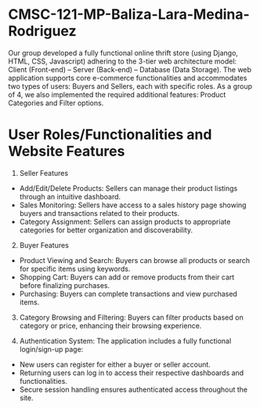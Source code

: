 # CMSC-121-MP-Baliza-Lara-Medina-Rodriguez

Our group developed a fully functional online thrift store (using Django, HTML, CSS, Javascript) adhering to the 3-tier web architecture model: Client (Front-end) – Server (Back-end) – Database (Data Storage). The web application supports core e-commerce functionalities and accommodates two types of users: Buyers and Sellers, each with specific roles. As a group of 4, we also implemented the required additional features: Product Categories and Filter options.

# User Roles/Functionalities and Website Features
1. Seller Features
- Add/Edit/Delete Products: Sellers can manage their product listings through an intuitive dashboard.
- Sales Monitoring: Sellers have access to a sales history page showing buyers and transactions related to their products.
- Category Assignment: Sellers can assign products to appropriate categories for better organization and discoverability.

2. Buyer Features
- Product Viewing and Search: Buyers can browse all products or search for specific items using keywords.
- Shopping Cart: Buyers can add or remove products from their cart before finalizing purchases.
- Purchasing: Buyers can complete transactions and view purchased items.

3. Category Browsing and Filtering: Buyers can filter products based on category or price, enhancing their browsing experience.

4. Authentication System: The application includes a fully functional login/sign-up page:
- New users can register for either a buyer or seller account.
- Returning users can log in to access their respective dashboards and functionalities.
- Secure session handling ensures authenticated access throughout the site.
